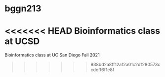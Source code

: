 # bggn213
<<<<<<< HEAD
Bioinformatics class at UCSD 
=======
Bioinformatics class at UC San Diego Fall 2021
>>>>>>> 938bd2a8ff12af2a01c2df280573ccdcff6f1e8f

